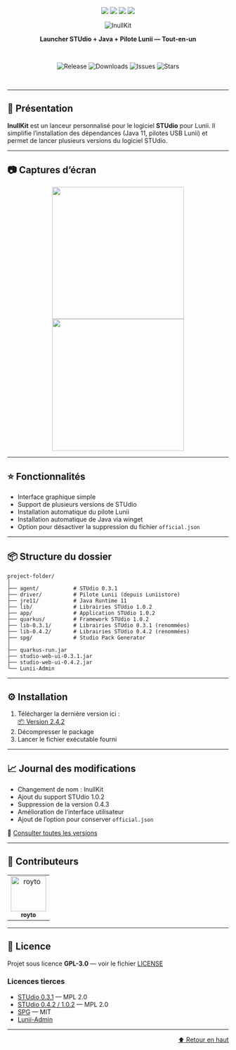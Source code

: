 <a name="readme-top"></a>

<p align="center">
  <img src="https://forthebadge.com/images/badges/made-with-c-sharp.svg"/>
  <img src="https://forthebadge.com/images/badges/0-percent-optimized.svg"/>
  <img src="https://forthebadge.com/images/badges/built-with-love.svg"/>
  <img src="https://forthebadge.com/images/badges/works-on-my-machine.svg"/>
</p>

<div align="center">
  <img src="https://i.imgur.com/Vzp4ZN7.png" alt="InullKit"/>
  <br />
  <p><b>Launcher STUdio + Java + Pilote Lunii — Tout-en-un</b></p>
  <br />
  <p align="center">
    <img src="https://img.shields.io/github/v/release/Seph29/LuniiKit_App?label=Version&style=for-the-badge" alt="Release"/>
    <img src="https://img.shields.io/github/downloads/Seph29/LuniiKit_App/total?label=Downloads&style=for-the-badge" alt="Downloads"/>
    <img src="https://img.shields.io/github/issues/Seph29/LuniiKit_App?label=Issues&style=for-the-badge" alt="Issues"/>
    <img src="https://img.shields.io/github/stars/Seph29/LuniiKit_App?label=Stars&style=for-the-badge" alt="Stars"/>
  </p>
  <br />
</div>

---

## 📖 Présentation

**InullKit** est un lanceur personnalisé pour le logiciel **STUdio** pour Lunii. Il simplifie l’installation des dépendances (Java 11, pilotes USB Lunii) et permet de lancer plusieurs versions du logiciel STUdio.

---

## 📷 Captures d’écran

<p align="center">
  <img src="https://i.imgur.com/NhB6DQN.png" width="300"/>
  <img src="https://i.imgur.com/9ScXZfR.png" width="300"/>
</p>

---

## ⭐️ Fonctionnalités

- Interface graphique simple
- Support de plusieurs versions de STUdio
- Installation automatique du pilote Lunii
- Installation automatique de Java via winget
- Option pour désactiver la suppression du fichier `official.json`

---

## 📦 Structure du dossier

```
project-folder/
│
├── agent/           # STUdio 0.3.1
├── driver/          # Pilote Lunii (depuis Luniistore)
├── jre11/           # Java Runtime 11
├── lib/             # Librairies STUdio 1.0.2
├── app/             # Application STUdio 1.0.2
├── quarkus/         # Framework STUdio 1.0.2
├── lib-0.3.1/       # Librairies STUdio 0.3.1 (renommées)
├── lib-0.4.2/       # Librairies STUdio 0.4.2 (renommées)
├── spg/             # Studio Pack Generator
│
├── quarkus-run.jar
├── studio-web-ui-0.3.1.jar
├── studio-web-ui-0.4.2.jar
└── Lunii-Admin
```

---

## ⚙️ Installation

1. Télécharger la dernière version ici :  
   [📦 Version 2.4.2](https://github.com/Seph29/LuniiKit_App/releases/tag/2.4.2)
2. Décompresser le package
3. Lancer le fichier exécutable fourni

---

## 📈 Journal des modifications

- Changement de nom : InullKit
- Ajout du support STUdio 1.0.2
- Suppression de la version 0.4.3
- Amélioration de l’interface utilisateur
- Ajout de l’option pour conserver `official.json`

📄 [Consulter toutes les versions](https://github.com/Seph29/LuniiKit_App/tags)

---

## 👥 Contributeurs

<table>
  <tr>
    <td align="center">
      <a href="https://github.com/royto">
        <img src="https://avatars.githubusercontent.com/u/6990995?v=4" width="80" alt="royto"/>
        <br /><sub><b>royto</b></sub>
      </a>
    </td>
  </tr>
</table>

---

## 📄 Licence

Projet sous licence **GPL-3.0** — voir le fichier [LICENSE](LICENSE)

### Licences tierces

- [STUdio 0.3.1](https://github.com/marian-m12l/studio) — MPL 2.0  
- [STUdio 0.4.2 / 1.0.2](https://github.com/kairoh/studio) — MPL 2.0  
- [SPG](https://github.com/jersou/studio-pack-generator) — MIT  
- [Lunii-Admin](https://github.com/olup/lunii-admin)

---

<p align="right"><a href="#readme-top">⬆️ Retour en haut</a></p>
